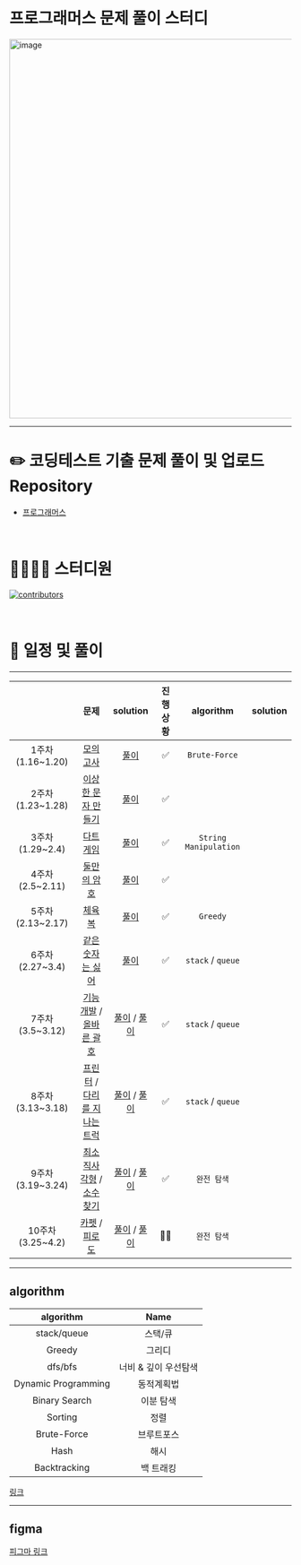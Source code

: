 # 프로그래머스 문제 풀이 스터디

<img width="677" alt="image" src="https://user-images.githubusercontent.com/76567238/215252545-9c67b9dd-9429-4cd4-8797-3e04968856e2.png">

---

# ✏️ **코딩테스트 기출 문제 풀이 및 업로드 Repository**

- [프로그래머스](https://school.programmers.co.kr/learn/challenges?order=acceptance_desc&page=1)

<br>

# 👨‍👩‍👧‍👦 스터디원

[![contributors](https://contrib.rocks/image?repo=Gamangjum-lihou/coding-test-study)](https://github.com/Gamangjum-lihou/coding-test-study/graphs/contributors)

<br>

# 📅 일정 및 풀이

---

|                  |                                                                               문제                                                                                |                                                                                                                                   solution                                                                                                                                   | 진행 상황 |       algorithm       | solution |
| :--------------: | :---------------------------------------------------------------------------------------------------------------------------------------------------------------: | :--------------------------------------------------------------------------------------------------------------------------------------------------------------------------------------------------------------------------------------------------------------------------: | :-------: | :-------------------: | :------: |
| 1주차(1.16~1.20) |                                           [모의 고사](https://school.programmers.co.kr/learn/courses/30/lessons/42840)                                            |                                                                           [풀이](https://github.com/Gamangjum-lihou/coding-test-study/blob/main/level-1/%EB%AA%A8%EC%9D%98_%EA%B3%A0%EC%82%AC.js)                                                                            |    ✅     |     `Brute-Force`     |
| 2주차(1.23~1.28) |                                       [이상한 문자 만들기](https://school.programmers.co.kr/learn/courses/30/lessons/12930)                                       |                                                         [풀이](https://github.com/Gamangjum-lihou/coding-test-study/blob/main/level-1/%EC%9D%B4%EC%83%81%ED%95%9C_%EB%AC%B8%EC%9E%90_%EB%A7%8C%EB%93%A4%EA%B8%B0.js)                                                         |    ✅     |
| 3주차(1.29~2.4)  |                                           [다트 게임](https://school.programmers.co.kr/learn/courses/30/lessons/17682)                                            |                                                                           [풀이](https://github.com/Gamangjum-lihou/coding-test-study/blob/main/level-1/%EB%8B%A4%ED%8A%B8_%EA%B2%8C%EC%9E%84.js)                                                                            |    ✅     | `String Manipulation` |
| 4주차(2.5~2.11)  |                                          [둘만의 암호](https://school.programmers.co.kr/learn/courses/30/lessons/155652)                                          |                                                                       [풀이](https://github.com/Gamangjum-lihou/coding-test-study/blob/main/level-1/%EB%91%98%EB%A7%8C%EC%9D%98_%EC%95%94%ED%98%B8.js)                                                                       |    ✅     |
| 5주차(2.13~2.17) |                                   [체육복](https://school.programmers.co.kr/learn/courses/30/lessons/42862?language=javascript)                                   |                                                                                [풀이](https://github.com/Gamangjum-lihou/coding-test-study/blob/main/level-1/%EC%B2%B4%EC%9C%A1%EB%B3%B5.js)                                                                                 |    ✅     |       `Greedy`        |
| 6주차(2.27~3.4)  |                                        [같은숫자는 싫어](https://school.programmers.co.kr/learn/courses/30/lessons/12906)                                         |                                                                                [풀이](https://github.com/Gamangjum-lihou/coding-test-study/blob/main/level-1/%EC%B2%B4%EC%9C%A1%EB%B3%B5.js)                                                                                 |    ✅     |   `stack` / `queue`   |
| 7주차(3.5~3.12)  |   [기능 개발](https://school.programmers.co.kr/learn/courses/30/lessons/42586) / [올바른 괄호](https://school.programmers.co.kr/learn/courses/30/lessons/12909)   |          [풀이](https://github.com/Gamangjum-lihou/coding-test-study/blob/main/level-2/%EA%B8%B0%EB%8A%A5%EA%B0%9C%EB%B0%9C.js) / [풀이](https://github.com/Gamangjum-lihou/coding-test-study/blob/main/level-2/%EC%98%AC%EB%B0%94%EB%A5%B8_%EA%B4%84%ED%98%B8.js)           |    ✅     |   `stack` / `queue`   |
| 8주차(3.13~3.18) | [프린터](https://school.programmers.co.kr/learn/courses/30/lessons/42587) / [다리를 지나는 트럭](https://school.programmers.co.kr/learn/courses/30/lessons/42583) | [풀이](https://github.com/Gamangjum-lihou/coding-test-study/blob/main/level-2/%ED%94%84%EB%A6%B0%ED%84%B0.js) / [풀이](https://github.com/Gamangjum-lihou/coding-test-study/blob/main/level-2/%EB%8B%A4%EB%A6%AC%EB%A5%BC_%EC%A7%80%EB%82%98%EB%8A%94_%ED%8A%B8%EB%9F%AD.js) |    ✅     |   `stack` / `queue`   |
| 9주차(3.19~3.24) |  [최소직사각형](https://school.programmers.co.kr/learn/courses/30/lessons/86491) / [소수 찾기](https://school.programmers.co.kr/learn/courses/30/lessons/42839)   |      [풀이](https://github.com/Gamangjum-lihou/coding-test-study/blob/main/level-2/%EC%B5%9C%EC%86%8C%EC%A7%81%EC%82%AC%EA%B0%81%ED%98%95.js) / [풀이](https://github.com/Gamangjum-lihou/coding-test-study/blob/main/level-2/%EC%86%8C%EC%88%98_%EC%B0%BE%EA%B8%B0.js)      |    ✅     |      `완전 탐색`      |
| 10주차(3.25~4.2) |        [카펫](https://school.programmers.co.kr/learn/courses/30/lessons/42842) / [피로도](https://school.programmers.co.kr/learn/courses/30/lessons/87946)        |                             [풀이](https://github.com/Gamangjum-lihou/coding-test-study/blob/main/level-2/%EC%B9%B4%ED%8E%AB.js) / [풀이](https://github.com/Gamangjum-lihou/coding-test-study/blob/main/level-2/%ED%94%BC%EB%A1%9C%EB%8F%84.js)                             |    🚴‍♂️     |      `완전 탐색`      |

---

## algorithm

|      algorithm      |         Name         |
| :-----------------: | :------------------: |
|     stack/queue     |       스택/큐        |
|       Greedy        |        그리디        |
|       dfs/bfs       | 너비 & 깊이 우선탐색 |
| Dynamic Programming |      동적계획법      |
|    Binary Search    |      이분 탐색       |
|       Sorting       |         정렬         |
|     Brute-Force     |      브루트포스      |
|        Hash         |         해시         |
|    Backtracking     |      백 트래킹       |

[링크](https://velog.io/@pppp0722/%EC%BD%94%EB%94%A9%ED%85%8C%EC%8A%A4%ED%8A%B8-%EB%AC%B8%EC%A0%9C-%EC%9C%A0%ED%98%95-%EC%A0%95%EB%A6%AC)

---

## figma

[피그마 링크](https://www.figma.com/file/2HtqkiQWiDqukyqdtmFft1/Untitled?t=25eXnnOtM082Xwhs-0)
